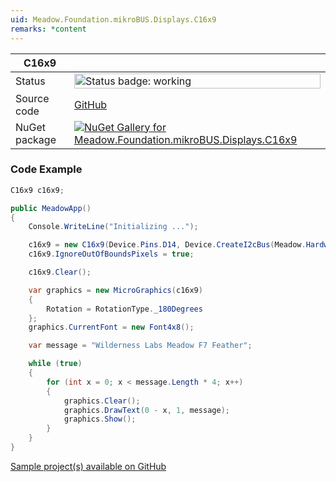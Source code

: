 ```yaml
---
uid: Meadow.Foundation.mikroBUS.Displays.C16x9
remarks: *content
---
```


| C16x9 | |
|--------|--------|
| Status | <img src="https://img.shields.io/badge/Working-brightgreen" style="width: auto; height: -webkit-fill-available;" alt="Status badge: working" /> |
| Source code | [GitHub](https://github.com/WildernessLabs/Meadow.Foundation.MikroBus/tree/main/Source/C16x9) |
| NuGet package | <a href="https://www.nuget.org/packages/Meadow.Foundation.mikroBUS.Displays.C16x9/" target="_blank"><img src="https://img.shields.io/nuget/v/Meadow.Foundation.mikroBUS.Displays.C16x9.svg?label=Meadow.Foundation.mikroBUS.Displays.C16x9" alt="NuGet Gallery for Meadow.Foundation.mikroBUS.Displays.C16x9" /></a> |
### Code Example

```csharp
C16x9 c16x9;

public MeadowApp()
{
    Console.WriteLine("Initializing ...");

    c16x9 = new C16x9(Device.Pins.D14, Device.CreateI2cBus(Meadow.Hardware.I2cBusSpeed.Standard));
    c16x9.IgnoreOutOfBoundsPixels = true;

    c16x9.Clear();

    var graphics = new MicroGraphics(c16x9)
    {
        Rotation = RotationType._180Degrees
    };
    graphics.CurrentFont = new Font4x8();

    var message = "Wilderness Labs Meadow F7 Feather";

    while (true)
    {
        for (int x = 0; x < message.Length * 4; x++)
        {
            graphics.Clear();
            graphics.DrawText(0 - x, 1, message);
            graphics.Show();
        }
    }
}

```

[Sample project(s) available on GitHub](https://github.com/WildernessLabs/Meadow.Foundation.MikroBus/tree/main/Source/C16x9/Sample/C16x9_Sample)


